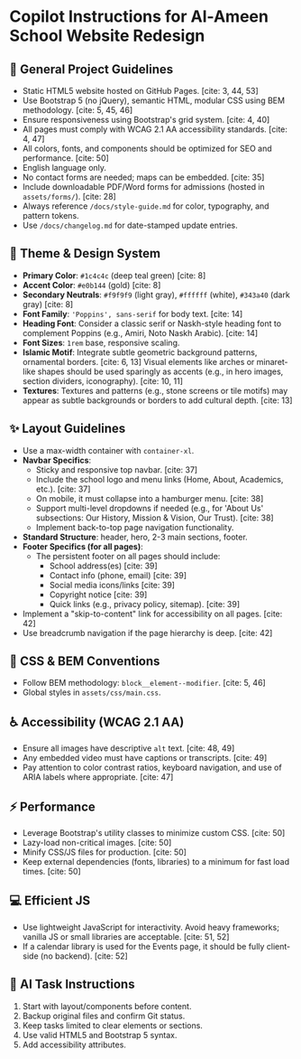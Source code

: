 # Copilot Instructions for Al-Ameen School Website Redesign

## 🚀 General Project Guidelines
- Static HTML5 website hosted on GitHub Pages. [cite: 3, 44, 53]
- Use Bootstrap 5 (no jQuery), semantic HTML, modular CSS using BEM methodology. [cite: 5, 45, 46]
- Ensure responsiveness using Bootstrap's grid system. [cite: 4, 40]
- All pages must comply with WCAG 2.1 AA accessibility standards. [cite: 4, 47]
- All colors, fonts, and components should be optimized for SEO and performance. [cite: 50]
- English language only.
- No contact forms are needed; maps can be embedded. [cite: 35]
- Include downloadable PDF/Word forms for admissions (hosted in `assets/forms/`). [cite: 28]
- Always reference `/docs/style-guide.md` for color, typography, and pattern tokens.
- Use `/docs/changelog.md` for date-stamped update entries.

## 🎨 Theme & Design System
- **Primary Color**: `#1c4c4c` (deep teal green) [cite: 8]
- **Accent Color**: `#e0b144` (gold) [cite: 8]
- **Secondary Neutrals**: `#f9f9f9` (light gray), `#ffffff` (white), `#343a40` (dark gray) [cite: 8]
- **Font Family**: `'Poppins', sans-serif` for body text. [cite: 14]
- **Heading Font**: Consider a classic serif or Naskh-style heading font to complement Poppins (e.g., Amiri, Noto Naskh Arabic). [cite: 14]
- **Font Sizes**: `1rem` base, responsive scaling.
- **Islamic Motif**: Integrate subtle geometric background patterns, ornamental borders. [cite: 6, 13] Visual elements like arches or minaret-like shapes should be used sparingly as accents (e.g., in hero images, section dividers, iconography). [cite: 10, 11]
- **Textures**: Textures and patterns (e.g., stone screens or tile motifs) may appear as subtle backgrounds or borders to add cultural depth. [cite: 13]

## ✨ Layout Guidelines
- Use a max-width container with `container-xl`.
- **Navbar Specifics**:
    - Sticky and responsive top navbar. [cite: 37]
    - Include the school logo and menu links (Home, About, Academics, etc.). [cite: 37]
    - On mobile, it must collapse into a hamburger menu. [cite: 38]
    - Support multi-level dropdowns if needed (e.g., for 'About Us' subsections: Our History, Mission & Vision, Our Trust). [cite: 38]
	- Implement back-to-top page navigation functionality.
- **Standard Structure**: header, hero, 2-3 main sections, footer.
- **Footer Specifics (for all pages)**:
    - The persistent footer on all pages should include:
        - School address(es) [cite: 39]
        - Contact info (phone, email) [cite: 39]
        - Social media icons/links [cite: 39]
        - Copyright notice [cite: 39]
        - Quick links (e.g., privacy policy, sitemap). [cite: 39]
- Implement a "skip-to-content" link for accessibility on all pages. [cite: 42]
- Use breadcrumb navigation if the page hierarchy is deep. [cite: 42]

## 🧱 CSS & BEM Conventions
- Follow BEM methodology: `block__element--modifier`. [cite: 5, 46]
- Global styles in `assets/css/main.css`.

## ♿ Accessibility (WCAG 2.1 AA)
- Ensure all images have descriptive `alt` text. [cite: 48, 49]
- Any embedded video must have captions or transcripts. [cite: 49]
- Pay attention to color contrast ratios, keyboard navigation, and use of ARIA labels where appropriate. [cite: 47]

## ⚡ Performance
- Leverage Bootstrap's utility classes to minimize custom CSS. [cite: 50]
- Lazy-load non-critical images. [cite: 50]
- Minify CSS/JS files for production. [cite: 50]
- Keep external dependencies (fonts, libraries) to a minimum for fast load times. [cite: 50]

## 💻 Efficient JS
- Use lightweight JavaScript for interactivity. Avoid heavy frameworks; vanilla JS or small libraries are acceptable. [cite: 51, 52]
- If a calendar library is used for the Events page, it should be fully client-side (no backend). [cite: 52]

## 🧠 AI Task Instructions
1. Start with layout/components before content.
2. Backup original files and confirm Git status.
3. Keep tasks limited to clear elements or sections.
4. Use valid HTML5 and Bootstrap 5 syntax.
5. Add accessibility attributes.